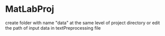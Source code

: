 # MatLabProj

create folder with name "data" at the same level of project directory or edit the path of input data in textPreprocessing file
